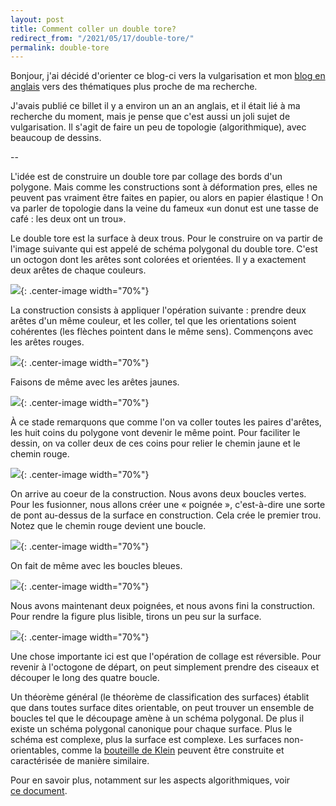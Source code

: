 ```yaml
---
layout: post
title: Comment coller un double tore?
redirect_from: "/2021/05/17/double-tore/"
permalink: double-tore
---
```


Bonjour, j'ai décidé d'orienter ce blog-ci vers la vulgarisation et mon
[blog en anglais](https://discrete-notes.github.io/) vers des thématiques plus
proche de ma recherche.  

J'avais publié ce billet il y a environ un an an anglais, et il était
lié à ma recherche du moment, mais je pense que c'est aussi un joli sujet de
vulgarisation. Il s'agit de faire un peu de topologie (algorithmique), avec
beaucoup de dessins.

--

L'idée est de construire un double tore par collage des bords d'un polygone.
Mais comme les constructions sont à déformation pres, elles ne peuvent pas
vraiment être faites en papier, ou alors en papier élastique !
On va parler de topologie dans la veine du fameux «un donut est une tasse de
café : les deux ont un trou».

Le double tore est la surface à deux trous. Pour le construire on va partir de
l'image suivante qui est appelé de schéma polygonal du double tore.
C'est un octogon dont les arêtes sont colorées et orientées. Il y a exactement
deux arêtes de chaque couleurs.

![](assets/2-torus-1.png){: .center-image width="70%"}

La construction consists à appliquer l'opération suivante : prendre deux arêtes
d'un même couleur, et les coller, tel que les orientations soient cohérentes
(les flèches pointent dans le même sens). Commençons avec les arêtes rouges.

![](assets/2-torus-2.png){: .center-image width="70%"}

Faisons de même avec les arêtes jaunes.

![](assets/2-torus-3.png){: .center-image width="70%"}

À ce stade remarquons que comme l'on va coller toutes les paires d'arêtes,
les huit coins du polygone vont devenir le même point.
Pour faciliter le dessin, on va coller deux de ces coins pour relier le chemin
jaune et le chemin rouge. 

![](assets/2-torus-4.png){: .center-image width="70%"}

On arrive au coeur de la construction. Nous avons deux boucles vertes.
Pour les fusionner, nous allons créer une « poignée », c'est-à-dire une sorte de
pont au-dessus de la surface en construction. Cela crée le premier trou. Notez
que le chemin rouge devient une boucle.    

![](assets/2-torus-5.png){: .center-image width="70%"}

On fait de même avec les boucles bleues.

![](assets/2-torus-6.png){: .center-image width="70%"}

Nous avons maintenant deux poignées, et nous avons fini la construction.
Pour rendre la figure plus lisible, tirons un peu sur la surface.

![](assets/2-torus-7.png){: .center-image width="70%"}

Une chose importante ici est que l'opération de collage est réversible.
Pour revenir à l'octogone de départ, on peut simplement prendre des ciseaux
et découper le long des quatre boucle. 

Un théorème général (le théorème de classification des surfaces) établit que
dans toutes surface dites orientable, on peut trouver un ensemble de boucles tel
que le découpage amène à un schéma polygonal. De plus il existe un schéma
polygonal canonique pour chaque surface. Plus le schéma est complexe, plus la
surface est complexe. Les surfaces non-orientables, comme la
[bouteille de Klein](https://fr.wikipedia.org/wiki/Bouteille_de_Klein) peuvent
être construite et caractérisée de manière similaire.

Pour en savoir plus, notamment sur les aspects algorithmiques, voir  
[ce document](http://monge.univ-mlv.fr/~colinde/cours/all-algo-embedded-graphs.pdf).

